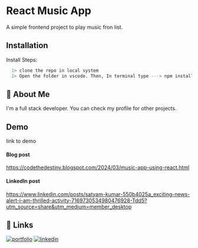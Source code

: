 
# React Music App

A simple frontend project to play music fron list.


## Installation

Install Steps: 

```bash
  1> clone the repo in local system
  2> Open the folder in vscode. Then, In terminal type ---> npm install.
```
    
## 🚀 About Me
I'm a full stack developer. You can check my profile for other projects.


## Demo

link to demo

#### Blog post
https://codethedestiny.blogspot.com/2024/03/music-app-using-react.html

#### LinkedIn post
https://www.linkedin.com/posts/satyam-kumar-550b4025a_exciting-news-alert-i-am-thrilled-activity-7169730534980476928-Tdd5?utm_source=share&utm_medium=member_desktop
## 🔗 Links
[![portfolio](https://img.shields.io/badge/my_portfolio-000?style=for-the-badge&logo=ko-fi&logoColor=white)](https://silentvoice143.github.io/portfolio/)
[![linkedin](https://img.shields.io/badge/linkedin-0A66C2?style=for-the-badge&logo=linkedin&logoColor=white)](https://www.linkedin.com/in/satyam-kumar-550b4025a/)


